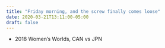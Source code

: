 ```yaml
---
title: "Friday morning, and the screw finally comes loose"
date: 2020-03-21T13:11:00-05:00
draft: false
---
```

- 2018 Women’s Worlds, CAN vs JPN